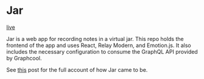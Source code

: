 # Jar
[live](https://www.notajar.com)

Jar is a web app for recording notes in a virtual jar.
This repo holds the frontend of the app and uses React, Relay Modern, and Emotion.js.
It also includes the necessary configuration to consume the GraphQL API provided by Graphcool.  

See [this](https://medium.com/@jzengg/trials-and-tribulations-with-trendy-technology-2d0a0363f36a) post for the full account of how Jar came to be.
